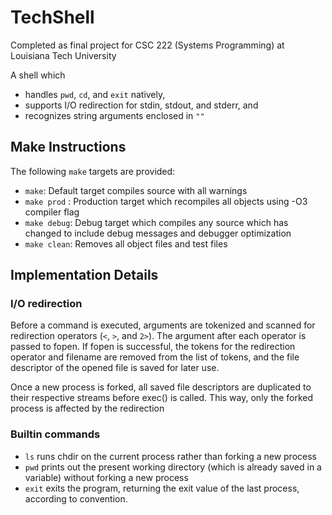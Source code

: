 TechShell
=========

Completed as final project for CSC 222 (Systems Programming) at Louisiana Tech University

A shell which
- handles `pwd`, `cd`, and `exit` natively,
- supports I/O redirection for stdin, stdout, and stderr, and
- recognizes string arguments enclosed in `""`

Make Instructions
-----------------

The following `make` targets are provided:

- `make`: Default target compiles source with all warnings
- `make prod` : Production target which recompiles all objects using -O3 compiler flag
- `make debug`: Debug target which compiles any source which has changed to include debug messages and debugger optimization
- `make clean`: Removes all object files and test files

Implementation Details
----------------------

### I/O redirection

Before a command is executed, arguments are tokenized and scanned for redirection operators (`<`, `>`, and `2>`). The argument
after each operator is passed to fopen. If fopen is successful, the tokens for the redirection operator and filename are removed
from the list of tokens, and the file descriptor of the opened file is saved for later use.

Once a new process is forked, all saved file descriptors are duplicated to their respective streams before exec() is called. This
way, only the forked process is affected by the redirection

### Builtin commands

- `ls` runs chdir on the current process rather than forking a new process
- `pwd` prints out the present working directory (which is already saved in a variable) without forking a new process
- `exit` exits the program, returning the exit value of the last process, according to convention.
